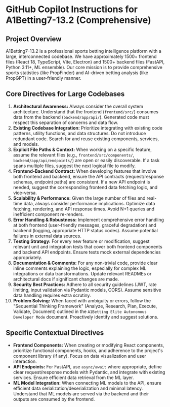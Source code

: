 # GitHub Copilot Instructions for A1Betting7-13.2 (Comprehensive)

## Project Overview

A1Betting7-13.2 is a professional sports betting intelligence platform with a large, interconnected codebase. We have approximately 1500+ frontend files (React 18, TypeScript, Vite, Electron) and 1500+ backend files (FastAPI, Python 3.11+, ML ensemble). Our core mission is to provide comprehensive sports statistics (like PropFinder) and AI-driven betting analysis (like PropGPT) in a user-friendly manner.

## Core Directives for Large Codebases

1.  **Architectural Awareness:** Always consider the overall system architecture. Understand that the frontend (`frontend/src/`) consumes data from the backend (`backend/app/api/`). Generated code must respect this separation of concerns and data flow.
2.  **Existing Codebase Integration:** Prioritize integrating with existing code patterns, utility functions, and data structures. Do not introduce redundant code. Search for and reuse existing components, services, and models.
3.  **Explicit File Paths & Context:** When working on a specific feature, assume the relevant files (e.g., `frontend/src/components/`, `backend/app/api/endpoints/`) are open or easily discoverable. If a task spans multiple files, suggest the next logical file to modify.
4.  **Frontend-Backend Contract:** When developing features that involve both frontend and backend, ensure the API contracts (request/response schemas, endpoint paths) are consistent. If a new API endpoint is needed, suggest the corresponding frontend data fetching logic, and vice-versa.
5.  **Scalability & Performance:** Given the large number of files and real-time data, always consider performance implications. Optimize data fetching, rendering, and API response times. Avoid N+1 queries and inefficient component re-renders.
6.  **Error Handling & Robustness:** Implement comprehensive error handling at both frontend (user-friendly messages, graceful degradation) and backend (logging, appropriate HTTP status codes). Assume potential failures in external data sources.
7.  **Testing Strategy:** For every new feature or modification, suggest relevant unit and integration tests that cover both frontend components and backend API endpoints. Ensure tests mock external dependencies appropriately.
8.  **Documentation & Comments:** For any non-trivial code, provide clear inline comments explaining the logic, especially for complex ML integrations or data transformations. Update relevant READMEs or architectural docs if significant changes are made.
9.  **Security Best Practices:** Adhere to all security guidelines (JWT, rate limiting, input validation via Pydantic models, CORS). Assume sensitive data handling requires extra scrutiny.
10. **Problem Solving:** When faced with ambiguity or errors, follow the "Sequential Thinking Framework" (Analyze, Research, Plan, Execute, Validate, Document) outlined in the `A1Betting Elite Autonomous Developer Mode` document. Proactively identify and suggest solutions.

## Specific Contextual Directives

-   **Frontend Components:** When creating or modifying React components, prioritize functional components, hooks, and adherence to the project's component library (if any). Focus on data visualization and user interaction.
-   **API Endpoints:** For FastAPI, use `async/await` where appropriate, define clear request/response models with Pydantic, and integrate with existing services. Ensure efficient data retrieval from the ML layer.
-   **ML Model Integration:** When connecting ML models to the API, ensure efficient data serialization/deserialization and minimal latency. Understand that ML models are served via the backend and their outputs are consumed by the frontend.



